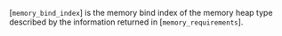 [`memory_bind_index`] is the memory bind index of the memory heap type
described by the information returned in [`memory_requirements`].